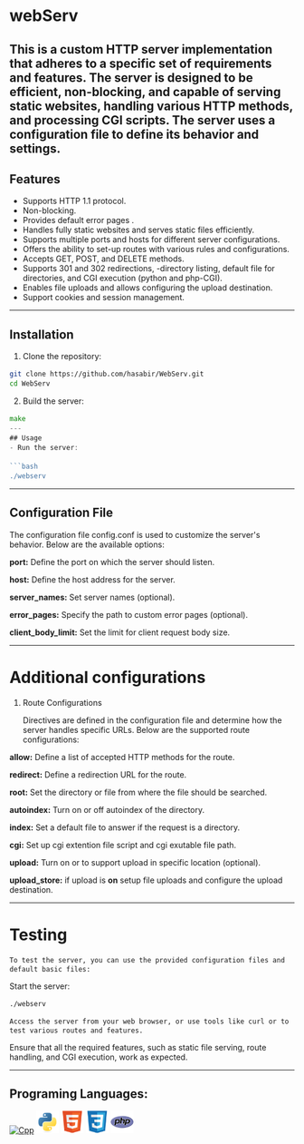 # webServ

This is a custom HTTP server implementation that adheres to a specific set of requirements and features. The server is designed to be efficient, non-blocking, and capable of serving static websites, handling various HTTP methods, and processing CGI scripts. The server uses a configuration file to define its behavior and settings.
---

## Features
- Supports HTTP 1.1 protocol.
- Non-blocking.
- Provides default error pages .
- Handles fully static websites and serves static files efficiently.
- Supports multiple ports and hosts for different server configurations.
- Offers the ability to set-up routes with various rules and configurations.
- Accepts GET, POST, and DELETE methods.
- Supports 301 and 302 redirections, -directory listing, default file for 	directories, and CGI execution (python and php-CGI).
- Enables file uploads and allows configuring the upload destination.
- Support cookies and session management.
---

## Installation
1. Clone the repository:

```bash
git clone https://github.com/hasabir/WebServ.git
cd WebServ
```
2. Build the server:

```go
make
---
## Usage
- Run the server:

```bash
./webserv
```

---
## Configuration File

The configuration file config.conf is used to customize the server's behavior. Below are the available options:

**port:** Define the port on which the server should listen.

**host:** Define the host address for the server.

**server_names:** Set server names (optional).

**error_pages:** Specify the path to custom error pages (optional).

**client_body_limit:** Set the limit for client request body size.

---
# Additional configurations

1. Route Configurations

	Directives are defined in the configuration file and determine how the server handles specific URLs. Below are the supported route configurations:

**allow:** Define a list of accepted HTTP methods for the route.

**redirect:** Define a redirection URL for the route.

**root:** Set the directory or file from where the file should be searched.

**autoindex:** Turn on or off autoindex of the directory.

**index:** Set a default file to answer if the request is a directory.

**cgi:** Set up cgi extention file script and cgi exutable file path.

**upload:** Turn on or to support upload in specific location (optional).

**upload_store:** if upload is **on** setup file uploads and configure the upload destination.

---
# Testing

	To test the server, you can use the provided configuration files and default basic files:

Start the server:

```bash
./webserv
```
	Access the server from your web browser, or use tools like curl or to test various routes and features.

Ensure that all the required features, such as static file serving, route handling, and CGI execution, work as expected.

---
## Programing Languages:
<p align="left">
	
<a href="https://en.cppreference.com/w/" target="_blank" rel="noreferrer"><img src="https://raw.githubusercontent.com/isocpp/logos/master/cpp_logo.png" width="36" height="36" alt="Cpp" /></a>
  <img src="https://raw.githubusercontent.com/devicons/devicon/master/icons/python/python-original.svg" alt="python" width="40" height="40"/>
  <img src="https://raw.githubusercontent.com/devicons/devicon/master/icons/html5/html5-original.svg" alt="HTML" width="40" height="40"/>
  <img src="https://raw.githubusercontent.com/devicons/devicon/master/icons/css3/css3-original.svg" alt="CSS" width="40" height="40"/>
  <img src="https://raw.githubusercontent.com/devicons/devicon/master/icons/php/php-original.svg" alt="PHP" width="40" height="40"/>
</p>






